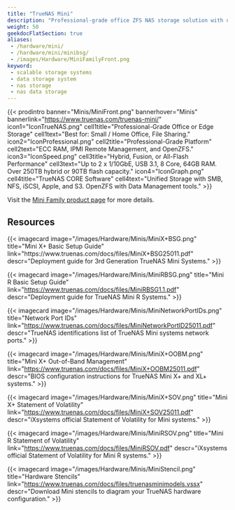 ```yaml
---
title: "TrueNAS Mini"
description: "Professional-grade office ZFS NAS storage solution with up to 250TB fusion or 90TB all-flash capacity. Suited for small/home office, file sharing, VMs, and plugins."
weight: 50
geekdocFlatSection: true
aliases:
 - /hardware/mini/
 - /hardware/mini/minibsg/
 - /images/Hardware/MiniFamilyFront.png
keyword:
 - scalable storage systems
 - data storage system
 - nas storage
 - nas data storage
---
```

{{< prodintro banner="Minis/MiniFront.png" bannerhover="Minis" bannerlink="https://www.truenas.com/truenas-mini/"
icon1="IconTrueNAS.png" cell1title="Professional-Grade Office or Edge Storage" cell1text="Best for: Small / Home Office, File Sharing."
icon2="IconProfessional.png" cell2title="Professional-Grade Platform" cell2text="ECC RAM, IPMI Remote Management, and OpenZFS."
icon3="IconSpeed.png" cell3title="Hybrid, Fusion, or All-Flash Performance" cell3text="Up to 2 x 1/10GbE, USB 3.1, 8 Core, 64GB RAM. Over 250TB hybrid or 90TB flash capacity."
icon4="IconGraph.png" cell4title="TrueNAS CORE Software" cell4text="Unified Storage with SMB, NFS, iSCSI, Apple, and S3. OpenZFS with Data Management tools." >}}

Visit the [Mini Family product page](https://www.truenas.com/truenas-mini/) for more details.

## Resources

<div class="docs-sections">
{{< imagecard image="/images/Hardware/Minis/MiniX+BSG.png" title="Mini X+ Basic Setup Guide" link="https://www.truenas.com/docs/files/MiniX+BSG25011.pdf"
descr="Deployment guide for 3rd Generation TrueNAS Mini Systems." >}}

{{< imagecard image="/images/Hardware/Minis/MiniRBSG.png" title="Mini R Basic Setup Guide" link="https://www.truenas.com/docs/files/MiniRBSG1.1.pdf"
descr="Deployment guide for TrueNAS Mini R Systems." >}}

{{< imagecard image="/images/Hardware/Minis/MiniNetworkPortIDs.png" title="Network Port IDs" link="https://www.truenas.com/docs/files/MiniNetworkPortID25011.pdf"
descr="TrueNAS identifications list of TrueNAS Mini systems network ports." >}}

{{< imagecard image="/images/Hardware/Minis/MiniX+OOBM.png" title="Mini X+ Out-of-Band Management" link="https://www.truenas.com/docs/files/MiniX+OOBM25011.pdf"
descr="BIOS configuration instructions for TrueNAS Mini X+ and XL+ systems." >}}

{{< imagecard image="/images/Hardware/Minis/MiniX+SOV.png" title="Mini X+ Statement of Volatility" link="https://www.truenas.com/docs/files/MiniX+SOV25011.pdf"
descr="iXsystems official Statement of Volatility for Mini systems." >}}

{{< imagecard image="/images/Hardware/Minis/MiniRSOV.png" title="Mini R Statement of Volatility" link="https://www.truenas.com/docs/files/MiniRSOV.pdf"
descr="iXsystems official Statement of Volatility for Mini R systems." >}}

{{< imagecard image="/images/Hardware/Minis/MiniStencil.png" title="Hardware Stencils" link="https://www.truenas.com/docs/files/truenasminimodels.vssx"
descr="Download Mini stencils to diagram your TrueNAS hardware configuration." >}}

</div>
